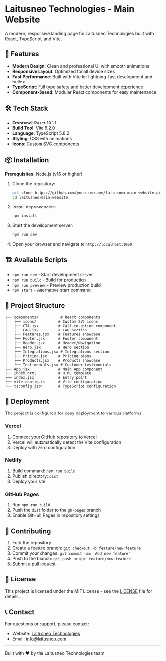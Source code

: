 # Laitusneo Technologies - Main Website

A modern, responsive landing page for Laitusneo Technologies built with React, TypeScript, and Vite.

## 🚀 Features

- **Modern Design**: Clean and professional UI with smooth animations
- **Responsive Layout**: Optimized for all device sizes
- **Fast Performance**: Built with Vite for lightning-fast development and builds
- **TypeScript**: Full type safety and better development experience
- **Component-Based**: Modular React components for easy maintenance

## 🛠️ Tech Stack

- **Frontend**: React 19.1.1
- **Build Tool**: Vite 6.2.0
- **Language**: TypeScript 5.8.2
- **Styling**: CSS with animations
- **Icons**: Custom SVG components

## 📦 Installation

**Prerequisites:** Node.js (v16 or higher)

1. Clone the repository:
   ```bash
   git clone https://github.com/yourusername/laitusneo-main-website.git
   cd laitusneo-main-website
   ```

2. Install dependencies:
   ```bash
   npm install
   ```

3. Start the development server:
   ```bash
   npm run dev
   ```

4. Open your browser and navigate to `http://localhost:3000`

## 🏗️ Available Scripts

- `npm run dev` - Start development server
- `npm run build` - Build for production
- `npm run preview` - Preview production build
- `npm start` - Alternative start command

## 📁 Project Structure

```
├── components/          # React components
│   ├── icons/          # Custom SVG icons
│   ├── CTA.jsx         # Call-to-action component
│   ├── FAQ.jsx         # FAQ section
│   ├── Features.jsx    # Features showcase
│   ├── Footer.jsx      # Footer component
│   ├── Header.jsx      # Header/Navigation
│   ├── Hero.jsx        # Hero section
│   ├── Integrations.jsx # Integrations section
│   ├── Pricing.jsx     # Pricing plans
│   ├── Products.jsx    # Products showcase
│   └── Testimonials.jsx # Customer testimonials
├── App.jsx             # Main App component
├── index.html          # HTML template
├── index.jsx           # Entry point
├── vite.config.ts      # Vite configuration
└── tsconfig.json       # TypeScript configuration
```

## 🚀 Deployment

The project is configured for easy deployment to various platforms:

### Vercel
1. Connect your GitHub repository to Vercel
2. Vercel will automatically detect the Vite configuration
3. Deploy with zero configuration

### Netlify
1. Build command: `npm run build`
2. Publish directory: `dist`
3. Deploy your site

### GitHub Pages
1. Run `npm run build`
2. Push the `dist` folder to the `gh-pages` branch
3. Enable GitHub Pages in repository settings

## 🤝 Contributing

1. Fork the repository
2. Create a feature branch: `git checkout -b feature/new-feature`
3. Commit your changes: `git commit -am 'Add new feature'`
4. Push to the branch: `git push origin feature/new-feature`
5. Submit a pull request

## 📄 License

This project is licensed under the MIT License - see the [LICENSE](LICENSE) file for details.

## 📞 Contact

For questions or support, please contact:
- Website: [Laitusneo Technologies](https://laitusneo.com)
- Email: info@laitusneo.com

---

Built with ❤️ by the Laitusneo Technologies team

